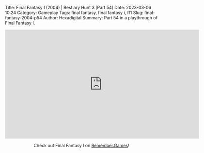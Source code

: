 Title: Final Fantasy I (2004) | Bestiary Hunt 3 [Part 54]
Date: 2023-03-06 10:24
Category: Gameplay
Tags: final fantasy,  final fantasy i,  ff1
Slug: final-fantasy-2004-p54
Author: Hexadigital
Summary: Part 54 in a playthrough of Final Fantasy I.

<center><iframe src="https://www.youtube.com/embed/OY_Y2ogPxi4?feature=oembed" allow="accelerometer; autoplay; encrypted-media; gyroscope; picture-in-picture" width="640" height="360" frameborder="0"></iframe>

Check out Final Fantasy I on [Remember.Games](https://remember.games/game/6866/final-fantasy-i-ii-dawn-of-souls/)!</center>